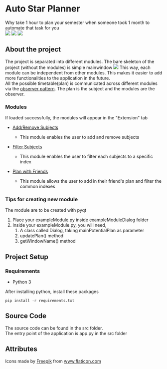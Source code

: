 # Auto Star Planner
Why take 1 hour to plan your semester when someone took 1 month to automate that task for you  
![](https://img.shields.io/badge/platform-Windows%2010-blue) ![](https://img.shields.io/badge/language-Python%203-yellow)
![](https://i.imgur.com/iBGLqNN.gif)

## About the project
The project is separated into different modules. The bare skeleton of the project (without the modules) is simple mainwindow 
![](https://i.imgur.com/ZuSmVFT.png)
This way, each module can be independent from other modules. This makes it easier to add more functionalities to the application in the future.   
All the possible timetable(plan) is communicated across different modules via the [observer pattern](https://en.wikipedia.org/wiki/Observer_pattern). The plan is the subject and the modules are the observer.  
### Modules
If loaded successfully, the modules will appear in the "Extension" tab  
* [Add/Remove Subjects](https://github.com/Muhazerin/auto-star-planner/tree/main/src/ui/dialog/addRemoveSubjectsDialog)  
    * This module enables the user to add and remove subjects   
  
* [Filter Subjects](https://github.com/Muhazerin/auto-star-planner/tree/main/src/ui/dialog/filterSubjectsDialog)  
    * This module enables the user to filter each subjects to a specific index
    
* [Plan with Friends](https://github.com/Muhazerin/auto-star-planner/tree/main/src/ui/dialog/planWithFriendsDialog)
    * This module allows the user to add in their friend's plan and filter the common indexes
### Tips for creating new module
The module are to be created with pyqt  
1. Place your exampleModule.py inside exampleModuleDialog folder
2. Inside your exampleModule.py, you will need,
    1. A class called Dialog, taking mainPotentialPlan as parameter
    2. updatePlan() method
    3. getWindowName() method

## Project Setup
### Requirements
* Python 3  

After installing python, install these packages
```
pip install -r requirements.txt
```

## Source Code
The source code can be found in the src folder.  
The entry point of the application is app.py in the src folder

## Attributes
Icons made by <a href="https://www.flaticon.com/authors/freepik" title="Freepik">Freepik</a> from <a href="https://www.flaticon.com/" title="Flaticon"> www.flaticon.com</a>
